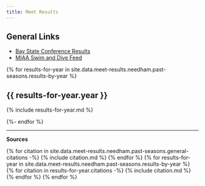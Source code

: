 ```yaml
---
title: Meet Results
---
```


<style type="text/css">
  .page__content table p, .page__content ul p {
    margin-bottom: 0em;
  }
</style>

## General Links

- [Bay State Conference Results](https://www.gomotionapp.com/team/rechfhfhslma/page/newsletter)
- [MIAA Swim and Dive Feed](http://miaa.ezstream.com/index.cfm?ChnID=328)

{% for results-for-year in site.data.meet-results.needham.past-seasons.results-by-year %}

## {{ results-for-year.year }}

{% include results-for-year.md %}

{%- endfor %}

---

__Sources__

{% for citation in site.data.meet-results.needham.past-seasons.general-citations -%}
  {% include citation.md %}
{% endfor %}
{% for results-for-year in site.data.meet-results.needham.past-seasons.results-by-year %}
  {% for citation in results-for-year.citations -%}
    {% include citation.md %}
  {% endfor %}
{% endfor %}
